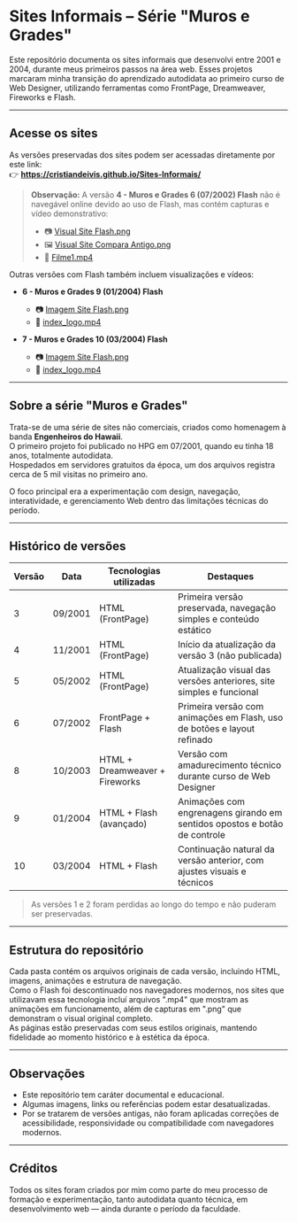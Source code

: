 # Sites Informais – Série "Muros e Grades"

Este repositório documenta os sites informais que desenvolvi entre 2001 e 2004, durante meus primeiros passos na área web. Esses projetos marcaram minha transição do aprendizado autodidata ao primeiro curso de Web Designer, utilizando ferramentas como FrontPage, Dreamweaver, Fireworks e Flash.

---

## Acesse os sites

As versões preservadas dos sites podem ser acessadas diretamente por este link:  
👉 **https://cristiandeivis.github.io/Sites-Informais/**

> **Observação:** A versão **4 - Muros e Grades 6 (07/2002) Flash** não é navegável online devido ao uso de Flash, mas contém capturas e vídeo demonstrativo:
>
> - 📷 [Visual Site Flash.png](https://github.com/cristiandeivis/Sites-Informais/blob/main/4%20-%20Muros%20e%20Grades%206%20(07-2002)%20Flash/Visual%20Site%20Flash.png)  
> - 🖼️ [Visual Site Compara Antigo.png](https://github.com/cristiandeivis/Sites-Informais/blob/main/4%20-%20Muros%20e%20Grades%206%20(07-2002)%20Flash/Visual%20Site%20Compara%20Antigo.png)  
> - 🎥 [Filme1.mp4](https://github.com/cristiandeivis/Sites-Informais/blob/main/4%20-%20Muros%20e%20Grades%206%20(07-2002)%20Flash/Filme1.mp4)

Outras versões com Flash também incluem visualizações e vídeos:

- **6 - Muros e Grades 9 (01/2004) Flash**
  - 📷 [Imagem Site Flash.png](https://github.com/cristiandeivis/Sites-Informais/blob/main/6%20-%20Muros%20e%20Grades%209%20(01-2004)%20Flash/Imagem%20Site%20Flash.png)  
  - 🎥 [index_logo.mp4](https://github.com/cristiandeivis/Sites-Informais/blob/main/6%20-%20Muros%20e%20Grades%209%20(01-2004)%20Flash/index_logo.mp4)

- **7 - Muros e Grades 10 (03/2004) Flash**
  - 📷 [Imagem Site Flash.png](https://github.com/cristiandeivis/Sites-Informais/blob/main/7%20-%20Muros%20e%20Grades%2010%20(03-2004)%20Flash/Imagem%20Site%20Flash.png)  
  - 🎥 [index_logo.mp4](https://github.com/cristiandeivis/Sites-Informais/blob/main/7%20-%20Muros%20e%20Grades%2010%20(03-2004)%20Flash/index_logo.mp4)

---

## Sobre a série "Muros e Grades"

Trata-se de uma série de sites não comerciais, criados como homenagem à banda **Engenheiros do Hawaii**.  
O primeiro projeto foi publicado no HPG em 07/2001, quando eu tinha 18 anos, totalmente autodidata.  
Hospedados em servidores gratuitos da época, um dos arquivos registra cerca de 5 mil visitas no primeiro ano.

O foco principal era a experimentação com design, navegação, interatividade, e gerenciamento Web dentro das limitações técnicas do período.

---

## Histórico de versões

| Versão | Data     | Tecnologias utilizadas              | Destaques                                                                 |
|--------|----------|-------------------------------------|---------------------------------------------------------------------------|
| 3      | 09/2001  | HTML (FrontPage)                    | Primeira versão preservada, navegação simples e conteúdo estático         |
| 4      | 11/2001  | HTML (FrontPage)                    | Início da atualização da versão 3 (não publicada)                         |
| 5      | 05/2002  | HTML (FrontPage)                    | Atualização visual das versões anteriores, site simples e funcional       |
| 6      | 07/2002  | FrontPage + Flash                   | Primeira versão com animações em Flash, uso de botões e layout refinado   |
| 8      | 10/2003  | HTML + Dreamweaver + Fireworks      | Versão com amadurecimento técnico durante curso de Web Designer           |
| 9      | 01/2004  | HTML + Flash (avançado)             | Animações com engrenagens girando em sentidos opostos e botão de controle |
| 10     | 03/2004  | HTML + Flash                        | Continuação natural da versão anterior, com ajustes visuais e técnicos    |

> As versões 1 e 2 foram perdidas ao longo do tempo e não puderam ser preservadas.

---

## Estrutura do repositório

Cada pasta contém os arquivos originais de cada versão, incluindo HTML, imagens, animações e estrutura de navegação.  
Como o Flash foi descontinuado nos navegadores modernos, nos sites que utilizavam essa tecnologia incluí arquivos ".mp4" que mostram as animações em funcionamento, além de capturas em ".png" que demonstram o visual original completo.  
As páginas estão preservadas com seus estilos originais, mantendo fidelidade ao momento histórico e à estética da época.

---

## Observações

- Este repositório tem caráter documental e educacional.
- Algumas imagens, links ou referências podem estar desatualizadas.
- Por se tratarem de versões antigas, não foram aplicadas correções de acessibilidade, responsividade ou compatibilidade com navegadores modernos.

---

## Créditos

Todos os sites foram criados por mim como parte do meu processo de formação e experimentação, tanto autodidata quanto técnica, em desenvolvimento web — ainda durante o período da faculdade.
